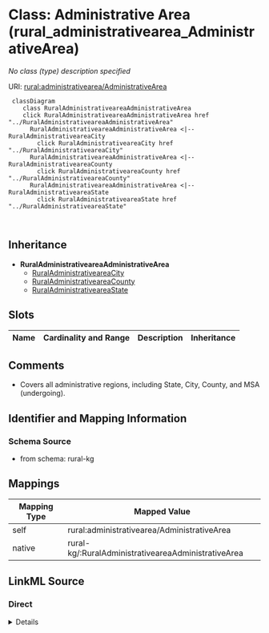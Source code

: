 

# Class: Administrative Area (rural_administrativearea_AdministrativeArea)


_No class (type) description specified_





URI: [rural:administrativearea/AdministrativeArea](http://sail.ua.edu/ruralkg/administrativearea/AdministrativeArea)






```mermaid
 classDiagram
    class RuralAdministrativeareaAdministrativeArea
    click RuralAdministrativeareaAdministrativeArea href "../RuralAdministrativeareaAdministrativeArea"
      RuralAdministrativeareaAdministrativeArea <|-- RuralAdministrativeareaCity
        click RuralAdministrativeareaCity href "../RuralAdministrativeareaCity"
      RuralAdministrativeareaAdministrativeArea <|-- RuralAdministrativeareaCounty
        click RuralAdministrativeareaCounty href "../RuralAdministrativeareaCounty"
      RuralAdministrativeareaAdministrativeArea <|-- RuralAdministrativeareaState
        click RuralAdministrativeareaState href "../RuralAdministrativeareaState"
      
      
```





## Inheritance
* **RuralAdministrativeareaAdministrativeArea**
    * [RuralAdministrativeareaCity](../classes/RuralAdministrativeareaCity.md)
    * [RuralAdministrativeareaCounty](../classes/RuralAdministrativeareaCounty.md)
    * [RuralAdministrativeareaState](../classes/RuralAdministrativeareaState.md)



## Slots

| Name | Cardinality and Range | Description | Inheritance |
| ---  | --- | --- | --- |









## Comments

* Covers all administrative regions, including State, City, County, and MSA (undergoing).

## Identifier and Mapping Information







### Schema Source


* from schema: rural-kg




## Mappings

| Mapping Type | Mapped Value |
| ---  | ---  |
| self | rural:administrativearea/AdministrativeArea |
| native | rural-kg/:RuralAdministrativeareaAdministrativeArea |







## LinkML Source

<!-- TODO: investigate https://stackoverflow.com/questions/37606292/how-to-create-tabbed-code-blocks-in-mkdocs-or-sphinx -->

### Direct

<details>
```yaml
name: rural_administrativearea_AdministrativeArea
conforms_to: No schema conformance document specified
description: No class (type) description specified
title: Administrative Area
notes:
- Class with 0 occurrences.
comments:
- Covers all administrative regions, including State, City, County, and MSA (undergoing).
from_schema: rural-kg
source: http://sail.ua.edu/ruralkg/ontology
rank: 1000
class_uri: rural:administrativearea/AdministrativeArea

```
</details>

### Induced

<details>
```yaml
name: rural_administrativearea_AdministrativeArea
conforms_to: No schema conformance document specified
description: No class (type) description specified
title: Administrative Area
notes:
- Class with 0 occurrences.
comments:
- Covers all administrative regions, including State, City, County, and MSA (undergoing).
from_schema: rural-kg
source: http://sail.ua.edu/ruralkg/ontology
rank: 1000
class_uri: rural:administrativearea/AdministrativeArea

```
</details>